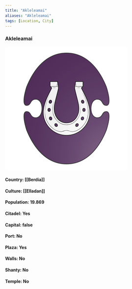 ```yaml
---
title: "Akleleamai"
aliases: "Akleleamai"
tags: [Location, City]
---
```

### Akleleamai
![](attachment/eaafd370652cb90c0b793fad7c6f868c.svg)

#### Country: [[Berdia]]

#### Culture: [[Elladan]]

#### Population: 19.869

#### Citadel: Yes

#### Capital: false

#### Port: No

#### Plaza: Yes

#### Walls: No

#### Shanty: No

#### Temple: No

